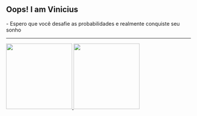 ## Oops! I am Vinicius

<p>- Espero que você desafie as probabilidades e realmente conquiste seu sonho</p>

---

<div>
  <a href="https://github.com/zv1n1">
  <img height="180em" src="https://github-readme-stats.vercel.app/api?username=zv1n1&show_icons=true&theme=synthwave&include_all_commits=true&count_private=true"/>
  <img height="180em" src="https://github-readme-stats.vercel.app/api/top-langs/?username=zv1n1&layout=compact&langs_count=16&theme=synthwave"/>
</div>
  
